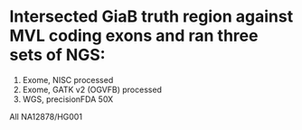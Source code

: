# Intersected GiaB truth region against MVL coding exons and ran three sets of NGS:

1. Exome, NISC processed
2. Exome, GATK v2 (OGVFB) processed
3. WGS, precisionFDA 50X

All NA12878/HG001
